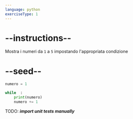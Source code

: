 ```yaml
---
language: python
exerciseType: 1
---
```


# --instructions--

Mostra i numeri da `1` a `5` impostando l'appropriata condizione

# --seed--

```python
numero = 1

while  :
    print(numero)
    numero += 1
```

TODO: ___import unit tests manually___
